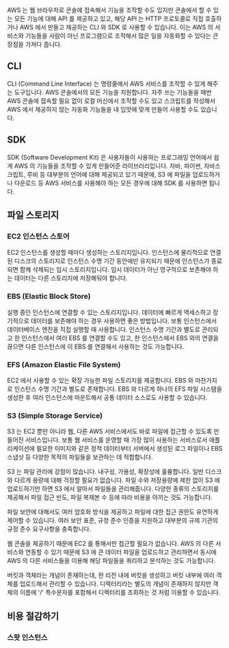 AWS 는 웹 브라우저로 콘솔에 접속해서 기능을 조작할 수도 있지만 콘솔에서 할 수 있는 모든 기능에 대해 API 를 제공하고 있고, 해당 API 는 HTTP 프로토콜로 직접 호출하거나 AWS 에서 만들고 제공하는 CLI 와 SDK 로 사용할 수 있습니다. 이는 AWS 의 서비스와 기능들을 사람이 아닌 프로그램으로 조작해서 많은 일을 자동화할 수 있다는 큰 장점을 가져다 줍니다. 

## CLI
CLI (Command Line Interface) 는 명령줄에서 AWS 서비스를 조작할 수 있게 해주는 도구입니다. AWS 콘솔에서의 모든 기능을 지원합니다. 자주 쓰는 기능들을 매번 AWS 콘솔에 접속할 필요 없이 로컬 머신에서 조작할 수도 있고 스크립트를 작성해서 AWS 에서 제공하지 않는 자동화 기능들을 내 입맛에 맞게 만들어 사용할 수도 있습니다. 

## SDK
SDK (Software Development Kit) 은 사용자들이 사용하는 프로그래밍 언어에서 쉽게 AWS 의 기능들을 조작할 수 있게 만들어준 라이브러리입니다. 자바, 파이썬, 자바스크립트, 루비 등 대부분의 언어에 대해 제공되고 있기 때문에, S3 에 파일을 업로드하거나 다운로드 등 AWS 서비스를 사용해야 하는 모든 경우에 대해 SDK 를 사용하면 됩니다. 

## 파일 스토리지

### EC2 인스턴스 스토어
EC2 인스턴스를 생성할 때마다 생성하는 스토리지입니다. 인스턴스에 물리적으로 연결된 디스크의 스토리지로 인스턴스 수명 기간 동안에만 유지되기 때문에 인스턴스가 종료되면 함께 삭제되는 임시 스토리지입니다. 임시 데이터가 아닌 영구적으로 보존해야 하는 데이터는 다른 스토리지에 저장해둬야 합니다.

### EBS (Elastic Block Store)
실행 중인 인스턴스에 연결할 수 있는 스토리지입니다. 데이터에 빠르게 액세스하고 장기적으로 데이터를 보존해야 하는 경우 사용하면 좋은 방법입니다. 보통 인스턴스에서 데이터베이스 엔진을 직접 실행할 때 사용합니다. 인스턴스 수명 기간과 별도로 관리되고 한 인스턴스에서 여러 EBS 를 연결할 수도 있고, 한 인스턴스에서 EBS 와의 연결을 끊으면 다른 인스턴스에 이 EBS 를 연결해서 사용하는 것도 가능합니다. 

### EFS (Amazon Elastic File System)
EC2 에서 사용할 수 있는 확장 가능한 파일 스토리지를 제공합니다. EBS 와 마찬가지로 인스턴스 수명 기간과 별도로 존재합니다. EBS 와 다르게 하나의 EFS 파일 시스템을 생성한 후 여러 인스턴스에 마운트해서 공통 데이터 소스로도 사용할 수 있습니다. 

### S3 (Simple Storage Service)
S3 는 EC2 뿐만 아니라 웹, 다른 AWS 서비스에서도 바로 파일에 접근할 수 있도록 만들어진 서비스입니다. 보통 웹 서비스를 운영할 때 가장 많이 사용하는 서비스로서 애플리케이션에 필요한 이미지와 같은 정적 데이터부터 서버에서 생성된 로그 파일이나 EBS 스냅샷 등 다양한 목적의 파일들을 보관하는 데 적합합니다. 

S3 는 파일 관리에 강점이 많습니다. 내구성, 가용성, 확장성에 훌륭합니다. 일반 디스크와 다르게 용량에 대해 걱정할 필요가 없습니다. 파일 수와 저장용량에 제한 없이 S3 에 업로드하기만 하면 S3 에서 알아서 파일들을 관리해줍니다. 다양한 종류의 스토리지를 제공해서 파일 접근 빈도, 파일 복제본 수 등에 따라 비용을 아끼는 것도 가능합니다.

파일 보안에 대해서도 여러 암호화 방식을 제공하고 파일에 대한 접근 권한도 유연하게 제어할 수 있습니다. 여러 보안 표준, 규정 준수 인증을 지원하고 대부분의 규제 기관의 규정 준수 요구사항을 충족합니다. 

웹 콘솔을 제공하기 때문에 EC2 를 통해서만 접근할 필요가 없습니다. AWS 의 다른 서비스와 연동할 수 있기 때문에 S3 에 큰 데이터 파일을 업로드하고 관리하면서 동시에 AWS 의 다른 서비스들을 이용해 해당 파일들을 쿼리하고 분석하는 것도 가능합니다. 

버킷과 객체라는 개념이 존재하는데, 한 리전 내에 버킷을 생성하고 버킷 내부에 여러 객체를 업로드해서 관리할 수 있습니다. 디렉터리라는 별도의 개념이 존재하지 않지만 객체의 이름에 '/' 특수문자를 포함해서 디렉터리를 조회하는 것 처럼 이용할 수 있습니다. 

## 비용 절감하기

### 스팟 인스턴스


<!--stackedit_data:
eyJoaXN0b3J5IjpbMTI3NDg0MjU0OSw5MjA4NzMyNzQsMTIwOT
YwMDMzMywtMTc4ODk1NzM5MV19
-->